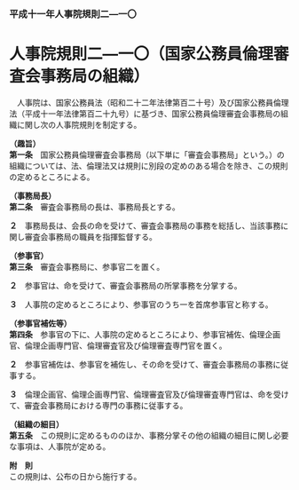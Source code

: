 ### 平成十一年人事院規則二―一〇  
# 人事院規則二―一〇（国家公務員倫理審査会事務局の組織）  
　人事院は、国家公務員法（昭和二十二年法律第百二十号）及び国家公務員倫理法（平成十一年法律第百二十九号）に基づき、国家公務員倫理審査会事務局の組織に関し次の人事院規則を制定する。  
  
**（趣旨）**  
**第一条**　国家公務員倫理審査会事務局（以下単に「審査会事務局」という。）の組織については、法、倫理法又は規則に別段の定めのある場合を除き、この規則の定めるところによる。  
  
**（事務局長）**  
**第二条**　審査会事務局の長は、事務局長とする。  
  
**２**　事務局長は、会長の命を受けて、審査会事務局の事務を総括し、当該事務に関し審査会事務局の職員を指揮監督する。  
  
**（参事官）**  
**第三条**　審査会事務局に、参事官二を置く。  
  
**２**　参事官は、命を受けて、審査会事務局の所掌事務を分掌する。  
  
**３**　人事院の定めるところにより、参事官のうち一を首席参事官と称する。  
  
**（参事官補佐等）**  
**第四条**　参事官の下に、人事院の定めるところにより、参事官補佐、倫理企画官、倫理企画専門官、倫理審査官及び倫理審査専門官を置く。  
  
**２**　参事官補佐は、参事官を補佐し、その命を受けて、審査会事務局の事務に従事する。  
  
**３**　倫理企画官、倫理企画専門官、倫理審査官及び倫理審査専門官は、命を受けて、審査会事務局における専門の事務に従事する。  
  
**（組織の細目）**  
**第五条**　この規則に定めるもののほか、事務分掌その他の組織の細目に関し必要な事項は、人事院が定める。  
  
**附　則**  
この規則は、公布の日から施行する。  
  
